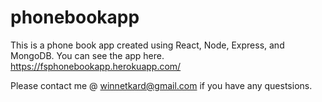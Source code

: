# phonebookapp

This is a phone book app created using React, Node, Express, and MongoDB. You can see the app here. https://fsphonebookapp.herokuapp.com/

Please contact me @ winnetkard@gmail.com if you have any questsions. 
